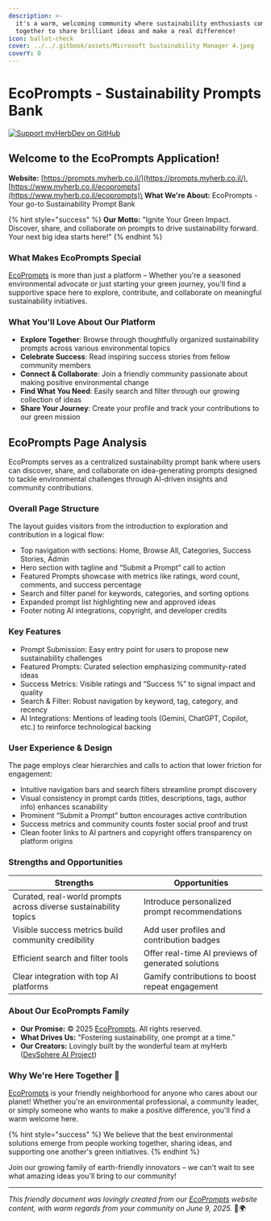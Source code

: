 ```yaml
---
description: >-
  it's a warm, welcoming community where sustainability enthusiasts come
  together to share brilliant ideas and make a real difference!
icon: ballot-check
cover: ../../.gitbook/assets/Microsoft Sustainability Manager 4.jpeg
coverY: 0
---
```


# EcoPrompts - Sustainability Prompts Bank

[![Support myHerbDev on GitHub](https://img.shields.io/badge/Support-myHerbDev-blue.svg?style=flat\&logo=github)](https://github.com/sponsor/myHerbDev)

## Welcome to the EcoPrompts Application!

**Website:** [https://prompts.myherb.co.il/](https://prompts.myherb.co.il/), [https://www.myherb.co.il/ecoprompts](https://www.myherb.co.il/ecoprompts)\
**What We're About:** EcoPrompts - Your go-to Sustainability Prompt Bank

{% hint style="success" %}
**Our Motto:** "Ignite Your Green Impact. Discover, share, and collaborate on prompts to drive sustainability forward. Your next big idea starts here!"
{% endhint %}

### What Makes EcoPrompts Special

[EcoPrompts](https://prompts.myherb.co.il/) is more than just a platform – Whether you're a seasoned environmental advocate or just starting your green journey, you'll find a supportive space here to explore, contribute, and collaborate on meaningful sustainability initiatives.

### What You'll Love About Our Platform

* **Explore Together**: Browse through thoughtfully organized sustainability prompts across various environmental topics
* **Celebrate Success**: Read inspiring success stories from fellow community members
* **Connect & Collaborate**: Join a friendly community passionate about making positive environmental change
* **Find What You Need**: Easily search and filter through our growing collection of ideas
* **Share Your Journey**: Create your profile and track your contributions to our green mission

## EcoPrompts Page Analysis

EcoPrompts serves as a centralized sustainability prompt bank where users can discover, share, and collaborate on idea-generating prompts designed to tackle environmental challenges through AI-driven insights and community contributions.

### Overall Page Structure

The layout guides visitors from the introduction to exploration and contribution in a logical flow:

* Top navigation with sections: Home, Browse All, Categories, Success Stories, Admin
* Hero section with tagline and “Submit a Prompt” call to action
* Featured Prompts showcase with metrics like ratings, word count, comments, and success percentage
* Search and filter panel for keywords, categories, and sorting options
* Expanded prompt list highlighting new and approved ideas
* Footer noting AI integrations, copyright, and developer credits

### Key Features

* Prompt Submission: Easy entry point for users to propose new sustainability challenges
* Featured Prompts: Curated selection emphasizing community-rated ideas
* Success Metrics: Visible ratings and “Success %” to signal impact and quality
* Search & Filter: Robust navigation by keyword, tag, category, and recency
* AI Integrations: Mentions of leading tools (Gemini, ChatGPT, Copilot, etc.) to reinforce technological backing

### User Experience & Design

The page employs clear hierarchies and calls to action that lower friction for engagement:

* Intuitive navigation bars and search filters streamline prompt discovery
* Visual consistency in prompt cards (titles, descriptions, tags, author info) enhances scanability
* Prominent “Submit a Prompt” button encourages active contribution
* Success metrics and community counts foster social proof and trust
* Clean footer links to AI partners and copyright offers transparency on platform origins

### Strengths and Opportunities

| Strengths                                                        | Opportunities                                      |
| ---------------------------------------------------------------- | -------------------------------------------------- |
| Curated, real-world prompts across diverse sustainability topics | Introduce personalized prompt recommendations      |
| Visible success metrics build community credibility              | Add user profiles and contribution badges          |
| Efficient search and filter tools                                | Offer real-time AI previews of generated solutions |
| Clear integration with top AI platforms                          | Gamify contributions to boost repeat engagement    |

### About Our EcoPrompts Family

* **Our Promise:** © 2025 [EcoPrompts](https://prompts.myherb.co.il/). All rights reserved.
* **What Drives Us:** "Fostering sustainability, one prompt at a time."
* **Our Creators:** Lovingly built by the wonderful team at myHerb ([DevSphere AI Project](https://github.com/sponsor/myHerbDev))

### Why We're Here Together 🤝

[EcoPrompts](https://prompts.myherb.co.il/) is your friendly neighborhood for anyone who cares about our planet! Whether you're an environmental professional, a community leader, or simply someone who wants to make a positive difference, you'll find a warm welcome here.&#x20;

{% hint style="success" %}
We believe that the best environmental solutions emerge from people working together, sharing ideas, and supporting one another's green initiatives.
{% endhint %}

Join our growing family of earth-friendly innovators – we can't wait to see what amazing ideas you'll bring to our community!

***

_This friendly document was lovingly created from our_ [_EcoPrompts_](https://prompts.myherb.co.il/) _website content, with warm regards from your community on June 9, 2025._ 💚🌍
